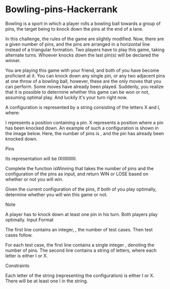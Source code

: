 # Bowling-pins-Hackerrank
Bowling is a sport in which a player rolls a bowling ball towards a group of pins, the target being to knock down the pins at the end of a lane.

In this challenge, the rules of the game are slightly modified. Now, there are a given number of pins, and the pins are arranged in a horizontal line instead of a triangular formation. Two players have to play this game, taking alternate turns. Whoever knocks down the last pin(s) will be declared the winner.

You are playing this game with your friend, and both of you have become proficient at it. You can knock down any single pin, or any two adjacent pins at one throw of a bowling ball, however, these are the only moves that you can perform. Some moves have already been played. Suddenly, you realize that it is possible to determine whether this game can be won or not, assuming optimal play. And luckily it's your turn right now.

A configuration is represented by a string consisting of the letters X and I, where:

I represents a position containing a pin.
X represents a position where a pin has been knocked down.
An example of such a configuration is shown in the image below. Here, the number of pins is , and the  pin has already been knocked down.

Pins

Its representation will be IXIIIIIIIIIII.

Complete the function isWinning that takes the number of pins and the configuration of the pins as input, and return WIN or LOSE based on whether or not you will win.

Given the current configuration of the pins, if both of you play optimally, determine whether you will win this game or not.

Note

A player has to knock down at least one pin in his turn.
Both players play optimally.
Input Format

The first line contains an integer, , the number of test cases. Then  test cases follow.

For each test case, the first line contains a single integer , denoting the number of pins. The second line contains a string of  letters, where each letter is either I or X.

Constraints

Each letter of the string (representing the configuration) is either I or X.
There will be at least one I in the string.
